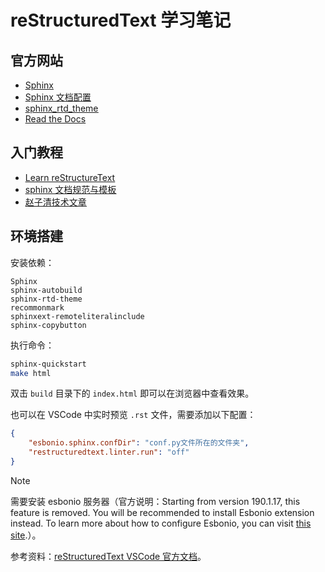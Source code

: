 # reStructuredText 学习笔记

## 官方网站

- [<u>Sphinx</u>](https://www.sphinx-doc.org/en/master/)
- [Sphinx 文档配置](https://daobook.github.io/sphinx/usage/configuration.html#confval-singlehtml_sidebars)
- [<u>sphinx_rtd_theme</u>](https://github.com/readthedocs/sphinx_rtd_theme)
- [<u>Read the Docs</u>](https://about.readthedocs.com/?ref=readthedocs.org)

## 入门教程

- [<u>Learn reStructureText</u>](https://learn-rst.readthedocs.io/zh-cn/latest/reST-%E5%85%A5%E9%97%A8.html)
- [<u>sphinx 文档规范与模板</u>](https://ebf-contribute-guide.readthedocs.io/zh-cn/latest/README.html)
- [<u>赵子清技术文章</u>](https://zzqcn.github.io/design/rest/index.html)

## 环境搭建

安装依赖：

```
Sphinx
sphinx-autobuild
sphinx-rtd-theme
recommonmark
sphinxext-remoteliteralinclude
sphinx-copybutton
```

执行命令：

```bash
sphinx-quickstart
make html
```

双击 `build` 目录下的 `index.html` 即可以在浏览器中查看效果。

也可以在 VSCode 中实时预览 `.rst` 文件，需要添加以下配置：

```json
{
    "esbonio.sphinx.confDir": "conf.py文件所在的文件夹",
    "restructuredtext.linter.run": "off"
}
```

> [!NOTE]
> 需要安装 esbonio 服务器（官方说明：Starting from version 190.1.17, this feature is removed. You will be recommended to install Esbonio extension instead. To learn more about how to configure Esbonio, you can visit [this site](https://docs.esbon.io/en/latest/).）。
>
> 参考资料：[reStructuredText VSCode 官方文档](https://docs.lextudio.com/restructuredtext/)。
